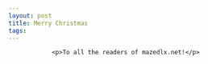 ```yaml
---
layout: post
title: Merry Christmas
tags:
---
```



                <p>To all the readers of mazedlx.net!</p>
